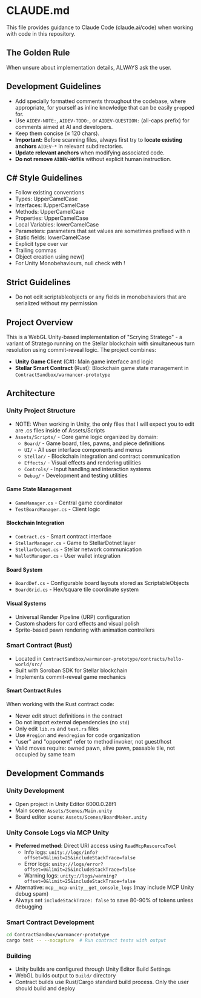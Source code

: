 # CLAUDE.md

This file provides guidance to Claude Code (claude.ai/code) when working with code in this repository.

## The Golden Rule  
When unsure about implementation details, ALWAYS ask the user.  

## Development Guidelines
- Add specially formatted comments throughout the codebase, where appropriate, for yourself as inline knowledge that can be easily `grep`ped for.
- Use `AIDEV-NOTE:`, `AIDEV-TODO:`, or `AIDEV-QUESTION:` (all-caps prefix) for comments aimed at AI and developers.  
- Keep them concise (≤ 120 chars).  
- **Important:** Before scanning files, always first try to **locate existing anchors** `AIDEV-*` in relevant subdirectories.  
- **Update relevant anchors** when modifying associated code.  
- **Do not remove `AIDEV-NOTE`s** without explicit human instruction.  


## C# Style Guidelines
- Follow existing conventions
- Types: UpperCamelCase
- Interfaces: IUpperCamelCase
- Methods: UpperCamelCase
- Properties: UpperCamelCase
- Local Variables: lowerCamelCase
- Parameters: parameters that set values are sometimes prefixed with n
- Static fields: lowerCamelCase
- Explicit type over var
- Trailing commas
- Object creation using new()
- For Unity Monobehaviours, null check with !

## Strict Guidelines
- Do not edit scriptableobjects or any fields in monobehaviors that are serialized without my permission

## Project Overview

This is a WebGL Unity-based implementation of "Scrying Stratego" - a variant of Stratego running on the Stellar blockchain with simultaneous turn resolution using commit-reveal logic. The project combines:

- **Unity Game Client** (C#): Main game interface and logic
- **Stellar Smart Contract** (Rust): Blockchain game state management in `ContractSandbox/warmancer-prototype`

## Architecture

### Unity Project Structure
- NOTE: When working in Unity, the only files that I will expect you to edit are .cs files inside of Assets/Scripts
- `Assets/Scripts/` - Core game logic organized by domain:
	- `Board/` - Game board, tiles, pawns, and piece definitions
	- `UI/` - All user interface components and menus
	- `Stellar/` - Blockchain integration and contract communication
	- `Effects/` - Visual effects and rendering utilities
	- `Controls/` - Input handling and interaction systems
	- `Debug/` - Development and testing utilities

#### Game State Management
- `GameManager.cs` - Central game coordinator
- `TestBoardManager.cs` - Client logic

#### Blockchain Integration
- `Contract.cs` - Smart contract interface
- `StellarManager.cs` - Game to StellarDotnet layer
- `StellarDotnet.cs` - Stellar network communication
- `WalletManager.cs` - User wallet integration

#### Board System
- `BoardDef.cs` - Configurable board layouts stored as ScriptableObjects
- `BoardGrid.cs` - Hex/square tile coordinate system

#### Visual Systems
- Universal Render Pipeline (URP) configuration
- Custom shaders for card effects and visual polish
- Sprite-based pawn rendering with animation controllers

### Smart Contract (Rust)
- Located in `ContractSandbox/warmancer-prototype/contracts/hello-world/src/`
- Built with Soroban SDK for Stellar blockchain
- Implements commit-reveal game mechanics

#### Smart Contract Rules

When working with the Rust contract code:
- Never edit struct definitions in the contract
- Do not import external dependencies (no `std`)
- Only edit `lib.rs` and `test.rs` files
- Use `#region` and `#endregion` for code organization
- "user" and "opponent" refer to method invoker, not guest/host
- Valid moves require: owned pawn, alive pawn, passable tile, not occupied by same team

## Development Commands

### Unity Development
- Open project in Unity Editor 6000.0.28f1
- Main scene: `Assets/Scenes/Main.unity`
- Board editor scene: `Assets/Scenes/BoardMaker.unity`

### Unity Console Logs via MCP Unity
- **Preferred method**: Direct URI access using `ReadMcpResourceTool`
  - Info logs: `unity://logs/info?offset=0&limit=25&includeStackTrace=false`
  - Error logs: `unity://logs/error?offset=0&limit=25&includeStackTrace=false`
  - Warning logs: `unity://logs/warning?offset=0&limit=25&includeStackTrace=false`
- Alternative: `mcp__mcp-unity__get_console_logs` (may include MCP Unity debug spam)
- Always set `includeStackTrace: false` to save 80-90% of tokens unless debugging

### Smart Contract Development
```bash
cd ContractSandbox/warmancer-prototype
cargo test -- --nocapture  # Run contract tests with output
```

### Building
- Unity builds are configured through Unity Editor Build Settings
- WebGL builds output to `Build/` directory
- Contract builds use Rust/Cargo standard build process. Only the user should build and deploy
